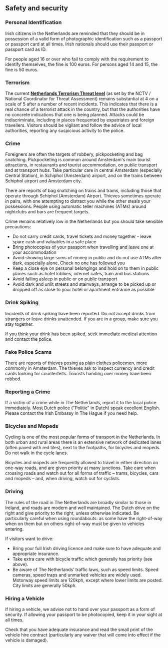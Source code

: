 ## Safety and security

### **Personal Identification**

Irish citizens in the Netherlands are reminded that they should be in possession of a valid form of photographic identification such as a passport or passport card at all times. Irish nationals should use their passport or passport card as ID.

For people aged 16 or over who fail to comply with the requirement to identify themselves, the fine is 100 euros. For persons aged 14 and 15, the fine is 50 euros.

### **Terrorism**

The current [**Netherlands Terrorism Threat level**](https://english.nctv.nl/topics/terrorist-threat-assessment-netherlands) (as set by the NCTV / National Coordinator for Threat Assessment) remains substantial at 4 on a scale of 5 after a number of recent incidents. This indicates that there is a real chance of a terrorist attack in the country, but that the authorities have no concrete indications that one is being planned. Attacks could be indiscriminate, including in places frequented by expatriates and foreign travellers. Visitors should be vigilant and follow the advice of local authorities, reporting any suspicious activity to the police.

### **Crime**

Foreigners are often the targets of robbery, pickpocketing and bag snatching. Pickpocketing is common around Amsterdam's main tourist attractions, in restaurants and tourist accommodation, on public transport and at transport hubs. Take particular care in central Amsterdam (especially Central Station), in Schiphol (Amsterdam) airport, and on the trains between Schiphol airport and Amsterdam city.

There are reports of bag snatching on trains and trams, including those that operate through Schiphol (Amsterdam) Airport. Thieves sometimes operate in pairs, with one attempting to distract you while the other steals your possessions. People using automatic teller machines (ATMs) around nightclubs and bars are frequent targets.

Crime remains relatively low in the Netherlands but you should take sensible precautions:

* Do not carry credit cards, travel tickets and money together - leave spare cash and valuables in a safe place
* Bring photocopies of your passport when travelling and leave one at your accommodation
* Avoid showing large sums of money in public and do not use ATMs after dark, especially alone. Check no one has followed you
* Keep a close eye on personal belongings and hold on to them in public places such as hotel lobbies, internet cafes, train and bus stations
* Avoid falling asleep in public or on public transport
* Avoid dark and unlit streets and stairways, arrange to be picked up or dropped off as close to your hotel or apartment entrance as possible

### **Drink Spiking**

Incidents of drink spiking have been reported. Do not accept drinks from strangers or leave drinks unattended. If you are in a group, make sure you stay together.

If you think your drink has been spiked, seek immediate medical attention and contact the police.

### **Fake Police Scams**

There are reports of thieves posing as plain clothes policemen, more commonly in Amsterdam. The thieves ask to inspect currency and credit cards looking for counterfeits. Tourists handing over money have been robbed.

### **Reporting a Crime**

If a victim of a crime while in The Netherlands, report it to the local police immediately. Most Dutch police ("Politie" in Dutch) speak excellent English. Please contact the Irish Embassy in The Hague if you need help.

### **Bicycles and Mopeds**

Cycling is one of the most popular forms of transport in the Netherlands. In both urban and rural areas there is an extensive network of dedicated lanes (often paved with red tiles), next to the footpaths, for bicycles and mopeds. Do not walk in the cycle lanes.

Bicycles and mopeds are frequently allowed to travel in either direction on one-way roads, and are given priority at many junctions. Take care when crossing roads and watch out for all forms of traffic – trams, bicycles, cars and mopeds – and, when driving, watch out for cyclists.

### **Driving**

The rules of the road in The Netherlands are broadly similar to those in Ireland, and roads are modern and well maintained. The Dutch drive on the right and give priority to the right, unless otherwise indicated. Be particularly careful when using roundabouts: as some have the right-of-way when on them but on others right-of-way must be given to vehicles entering.

If visitors want to drive:

* Bring your full Irish driving licence and make sure to have adequate and appropriate insurance.
* Take extra care with bicycle traffic which generally has priority (see above).
* Be aware of The Netherlands’ traffic laws, such as speed limits. Speed cameras, speed traps and unmarked vehicles are widely used. Motorway speed limits are 120kph, except where lower limits are posted. City limits are generally 50kph.

### **Hiring a Vehicle**

If hiring a vehicle, we advise not to hand over your passport as a form of security. If allowing your passport to be photocopied, keep it in your sight at all times.

Check that you have adequate insurance and read the small print of the vehicle hire contract (particularly any waiver that will come into effect if the vehicle is damaged).